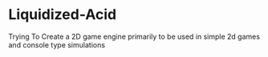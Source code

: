 # Liquidized-Acid
Trying To Create a 2D game engine primarily to be used in simple 2d games and console type simulations
